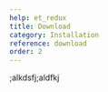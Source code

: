 ```yaml
---
help: et_redux
title: Download
category: Installation
reference: download
order: 2
---
```


;alkdsfj;aldfkj